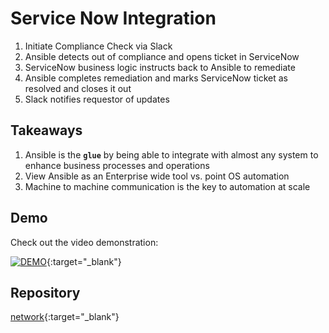 # Service Now Integration

1. Initiate Compliance Check via Slack
2. Ansible detects out of compliance and opens ticket in ServiceNow
3. ServiceNow business logic instructs back to Ansible to remediate
4. Ansible completes remediation and marks ServiceNow ticket as resolved and closes it out
5. Slack notifies requestor of updates

## Takeaways

1. Ansible is the **`glue`** by being able to integrate with almost any system to enhance business processes and operations
2. View Ansible as an Enterprise wide tool vs. point OS automation
3. Machine to machine communication is the key to automation at scale


## Demo
Check out the video demonstration:

  [![DEMO](http://img.youtube.com/vi/Ye-OYPHH6es/0.jpg)](http://www.youtube.com/watch?v=Ye-OYPHH6es  "Closed Loop Incident Management"){:target="_blank"}

## Repository
  [network](https://gitlab.com/redhatautomation/network){:target="_blank"}  